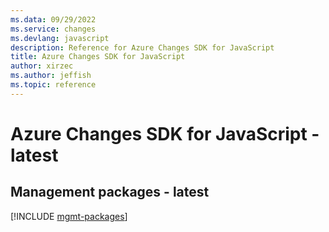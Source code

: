 ```yaml
---
ms.data: 09/29/2022
ms.service: changes
ms.devlang: javascript
description: Reference for Azure Changes SDK for JavaScript
title: Azure Changes SDK for JavaScript
author: xirzec
ms.author: jeffish
ms.topic: reference
---
```

# Azure Changes SDK for JavaScript - latest

## Management packages - latest
[!INCLUDE [mgmt-packages](changes-mgmt-index.md)]
